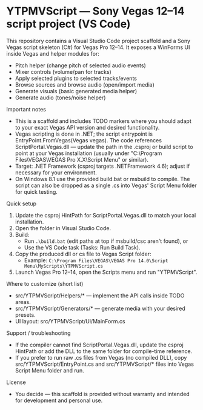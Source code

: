 # YTPMVScript — Sony Vegas 12–14 script project (VS Code)

This repository contains a Visual Studio Code project scaffold and a Sony Vegas script skeleton (C#) for Vegas Pro 12–14. It exposes a WinForms UI inside Vegas and helper modules for:

- Pitch helper (change pitch of selected audio events)
- Mixer controls (volume/pan for tracks)
- Apply selected plugins to selected tracks/events
- Browse sources and browse audio (open/import media)
- Generate visuals (basic generated media helper)
- Generate audio (tones/noise helper)

Important notes
- This is a scaffold and includes TODO markers where you should adapt to your exact Vegas API version and desired functionality.
- Vegas scripting is done in .NET; the script entrypoint is EntryPoint.FromVegas(Vegas vegas). The code references ScriptPortal.Vegas.dll — update the path in the .csproj or build script to point at your Vegas installation (usually under "C:\Program Files\VEGAS\VEGAS Pro X.X\Script Menu\" or similar).
- Target: .NET Framework (csproj targets .NETFramework 4.6); adjust if necessary for your environment.
- On Windows 8.1 use the provided build.bat or msbuild to compile. The script can also be dropped as a single .cs into Vegas' Script Menu folder for quick testing.

Quick setup
1. Update the csproj HintPath for ScriptPortal.Vegas.dll to match your local installation.
2. Open the folder in Visual Studio Code.
3. Build:
   - Run `.\build.bat` (edit paths at top if msbuild/csc aren't found), or
   - Use the VS Code task (Tasks: Run Build Task).
4. Copy the produced dll or cs file to Vegas Script folder:
   - Example: `C:\Program Files\VEGAS\VEGAS Pro 14.0\Script Menu\MyScripts\YTPMVScript.cs`
5. Launch Vegas Pro 12–14, open the Scripts menu and run "YTPMVScript".

Where to customize (short list)
- src/YTPMVScript/Helpers/* — implement the API calls inside TODO areas.
- src/YTPMVScript/Generators/* — generate media with your desired presets.
- UI layout: src/YTPMVScript/Ui/MainForm.cs

Support / troubleshooting
- If the compiler cannot find ScriptPortal.Vegas.dll, update the csproj HintPath or add the DLL to the same folder for compile-time reference.
- If you prefer to run raw .cs files from Vegas (no compiled DLL), copy src/YTPMVScript/EntryPoint.cs and src/YTPMVScript/* files into Vegas Script Menu folder and run.

License
- You decide — this scaffold is provided without warranty and intended for development and personal use.
